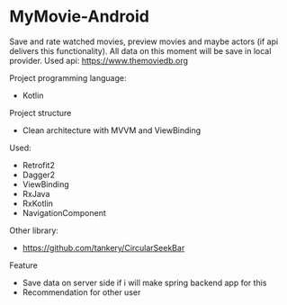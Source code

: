 # MyMovie-Android

Save and rate watched movies, preview movies and maybe actors (if api delivers this functionality).
All data on this moment will be save in local provider.
Used api: https://www.themoviedb.org

Project programming language:
 - Kotlin

Project structure
 - Clean architecture with MVVM and ViewBinding
 
Used:
- Retrofit2
- Dagger2
- ViewBinding
- RxJava
- RxKotlin
- NavigationComponent

Other library:
- https://github.com/tankery/CircularSeekBar

Feature
 - Save data on server side if i will make spring backend app for this
 - Recommendation for other user
